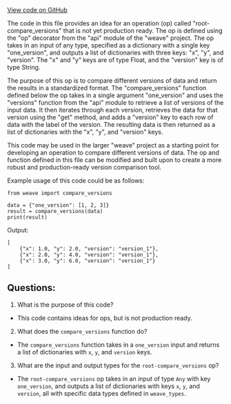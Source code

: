[View code on GitHub](https://github.com/wandb/weave/weave/ops_primitives/random_junk.py)

The code in this file provides an idea for an operation (op) called "root-compare_versions" that is not yet production ready. The op is defined using the "op" decorator from the "api" module of the "weave" project. The op takes in an input of any type, specified as a dictionary with a single key "one_version", and outputs a list of dictionaries with three keys: "x", "y", and "version". The "x" and "y" keys are of type Float, and the "version" key is of type String. 

The purpose of this op is to compare different versions of data and return the results in a standardized format. The "compare_versions" function defined below the op takes in a single argument "one_version" and uses the "versions" function from the "api" module to retrieve a list of versions of the input data. It then iterates through each version, retrieves the data for that version using the "get" method, and adds a "version" key to each row of data with the label of the version. The resulting data is then returned as a list of dictionaries with the "x", "y", and "version" keys.

This code may be used in the larger "weave" project as a starting point for developing an operation to compare different versions of data. The op and function defined in this file can be modified and built upon to create a more robust and production-ready version comparison tool. 

Example usage of this code could be as follows:

```
from weave import compare_versions

data = {"one_version": [1, 2, 3]}
result = compare_versions(data)
print(result)
```

Output:
```
[
    {"x": 1.0, "y": 2.0, "version": "version_1"},
    {"x": 2.0, "y": 4.0, "version": "version_1"},
    {"x": 3.0, "y": 6.0, "version": "version_1"}
]
```
## Questions: 
 1. What is the purpose of this code?
- This code contains ideas for ops, but is not production ready.

2. What does the `compare_versions` function do?
- The `compare_versions` function takes in a `one_version` input and returns a list of dictionaries with `x`, `y`, and `version` keys.

3. What are the input and output types for the `root-compare_versions` op?
- The `root-compare_versions` op takes in an input of type `Any` with key `one_version`, and outputs a list of dictionaries with keys `x`, `y`, and `version`, all with specific data types defined in `weave_types`.